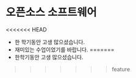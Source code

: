 # 오픈소스 소프트웨어
<<<<<<< HEAD
- 한 학기동안 고생 많으셨습니다.
- 재미있는 수업이었기를 바랍니다.
=======
- 한학기동안 고생 많으셨습니다.
>>>>>>> feature
